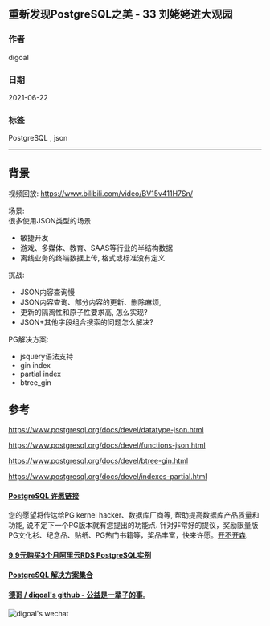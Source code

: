 ## 重新发现PostgreSQL之美 - 33 刘姥姥进大观园  
  
### 作者  
digoal  
  
### 日期  
2021-06-22   
  
### 标签  
PostgreSQL , json   
  
----  
  
## 背景  
  
视频回放: https://www.bilibili.com/video/BV15v411H7Sn/  
  
场景:  
很多使用JSON类型的场景  
- 敏捷开发  
- 游戏、多媒体、教育、SAAS等行业的半结构数据  
- 离线业务的终端数据上传, 格式或标准没有定义  
  
挑战:  
- JSON内容查询慢  
- JSON内容查询、部分内容的更新、删除麻烦,   
- 更新的隔离性和原子性要求高, 怎么实现?  
- JSON+其他字段组合搜索的问题怎么解决?  
  
PG解决方案:  
- jsquery语法支持  
- gin index  
- partial index  
- btree_gin   
  
## 参考  
https://www.postgresql.org/docs/devel/datatype-json.html  
  
https://www.postgresql.org/docs/devel/functions-json.html  
  
https://www.postgresql.org/docs/devel/btree-gin.html  
  
https://www.postgresql.org/docs/devel/indexes-partial.html  
    
  
#### [PostgreSQL 许愿链接](https://github.com/digoal/blog/issues/76 "269ac3d1c492e938c0191101c7238216")
您的愿望将传达给PG kernel hacker、数据库厂商等, 帮助提高数据库产品质量和功能, 说不定下一个PG版本就有您提出的功能点. 针对非常好的提议，奖励限量版PG文化衫、纪念品、贴纸、PG热门书籍等，奖品丰富，快来许愿。[开不开森](https://github.com/digoal/blog/issues/76 "269ac3d1c492e938c0191101c7238216").  
  
  
#### [9.9元购买3个月阿里云RDS PostgreSQL实例](https://www.aliyun.com/database/postgresqlactivity "57258f76c37864c6e6d23383d05714ea")
  
  
#### [PostgreSQL 解决方案集合](https://yq.aliyun.com/topic/118 "40cff096e9ed7122c512b35d8561d9c8")
  
  
#### [德哥 / digoal's github - 公益是一辈子的事.](https://github.com/digoal/blog/blob/master/README.md "22709685feb7cab07d30f30387f0a9ae")
  
  
![digoal's wechat](../pic/digoal_weixin.jpg "f7ad92eeba24523fd47a6e1a0e691b59")
  
